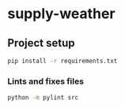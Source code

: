 # supply-weather

## Project setup

```bash
pip install -r requirements.txt
```

### Lints and fixes files

```bash
python -m pylint src
```
